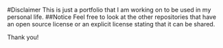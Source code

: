 #Disclaimer
This is just a portfolio that I am working on to be used in my personal life.
##Notice
Feel free to look at the other repositories that have an open source license or an explicit license stating that it can be shared.

Thank you!
